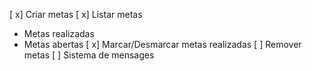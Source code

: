 [ x] Criar metas
[ x] Listar metas

- Metas realizadas
- Metas abertas
  [ x] Marcar/Desmarcar metas realizadas
  [ ] Remover metas
  [ ] Sistema de mensages
